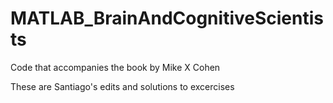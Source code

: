 # MATLAB_BrainAndCognitiveScientists
Code that accompanies the book by Mike X Cohen

These are Santiago's edits and solutions to excercises

